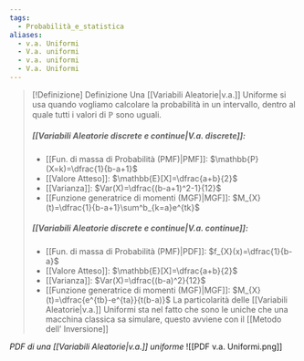 ```yaml
---
tags:
  - Probabilità_e_statistica
aliases:
  - v.a. Uniformi
  - V.a. uniformi
  - v.a. uniformi
  - V.a. Uniformi
---
```

 
>[!Definizione]  Definizione
>Una [[Variabili Aleatorie|v.a.]] Uniforme si usa quando vogliamo calcolare la probabilità in un intervallo, dentro al quale tutti i valori di $\mathbb{P}$ sono uguali.
>##### [[Variabili Aleatorie discrete e continue|V.a. discrete]]:
>- [[Fun. di massa di Probabilità (PMF)|PMF]]: $\mathbb{P}(X=k)=\dfrac{1}{b-a+1}$
>- [[Valore Atteso]]: $\mathbb{E}[X]=\dfrac{a+b}{2}$
>- [[Varianza]]: $Var(X)=\dfrac{(b-a+1)^2-1}{12}$
>- [[Funzione generatrice di momenti (MGF)|MGF]]: $M_{X}(t)=\dfrac{1}{b-a+1}\sum^b_{k=a}e^{tk}$
>##### [[Variabili Aleatorie discrete e continue|V.a. continue]]:
>- [[Fun. di massa di Probabilità (PMF)|PDF]]: $f_{X}(x)=\dfrac{1}{b-a}$
>- [[Valore Atteso]]: $\mathbb{E}[X]=\dfrac{a+b}{2}$
>- [[Varianza]]: $Var(X)=\dfrac{(b-a)^2}{12}$
>- [[Funzione generatrice di momenti (MGF)|MGF]]: $M_{X}(t)=\dfrac{e^{tb}-e^{ta}}{t(b-a)}$
>La particolarità delle [[Variabili Aleatorie|v.a.]] Uniformi sta nel fatto che sono le uniche che una macchina classica sa simulare, questo avviene con il [[Metodo dell’ Inversione]]

*PDF di una [[Variabili Aleatorie|v.a.]] uniforme*
![[PDF v.a. Uniformi.png]]

